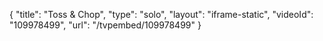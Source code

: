 {
    "title": "Toss &amp; Chop",
    "type": "solo",
    "layout": "iframe-static",
    "videoId": "109978499",
    "url": "\/tvpembed\/109978499"
}